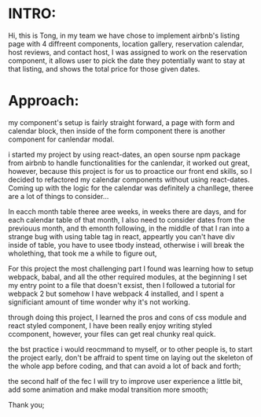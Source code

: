 # INTRO:
Hi, this is Tong, in my team we have chose to implement airbnb's listing page with 4 diffreent components, location gallery, reservation calendar, host reviews, and contact host, I was assigned to work on the reservation component, it allows user to pick the date they potentially want to stay at that listing, and shows the total price for those given dates.

# Approach:
my component's setup is fairly straight forward, a page with form and calendar block, then inside of the form component there is another component for canlendar modal.

i started my project by using react-dates, an open sourse npm package from airbnb to handle functionalities for the canlendar, it worked out great, however, because this project is for us to proactice our front end skills, so I decided to refactored my calendar components without using react-dates. Coming up with the logic for the calendar was definitely a chanllege, theree are a lot of things to consider...

In eacch month table theree aree weeks, in weeks there are days, and for each calendar table of that month, I also need to consider dates from the previouus month, and th emonth following, in the middle of that  I ran into a strange bug with using table tag in react, appeartly you can't have div inside of table, you have to usee tbody instead, otherwise i will break the wholething, that took me a while to figure out,

<!-- For this project the most challenging part I found was setting up for webpack, I learned some interesting things about webpack 2 and webpack 4, I spent a significant amount of time on setups for enzyme  -->

For this project the most challenging part I found was learning how to setup webpack, babal, and all the other required modules, at the beginning I set my entry point to a file that doesn't exsist, then I followed a tutorial for webpack 2 but somehow I have webpack 4 installed, and I spent a significiant amount of time wonder why it's not working.

<!-- The most interesting thing I learned through working on this project is there might just be an answer for everything on google -->

through doing this project, I learned the pros and cons of css module and react styled component, I have been really enjoy writing styled ccomponent, however, your files can get real chunky real quick.

<!-- I would say the biggest take away for me so far is  -->

the bst practice i would reocmmand to myself, or to other people is, to start the project early, don't be affraid to spent time on laying out the skeleton of the whole app before coding, and that can avoid a lot of back and forth;

<!-- what is the most important improvement you could make to your module for user experience at this point? -->
the second half of the fec I will try to improve user experience a little bit, add some animation and make modal transition more smooth;

Thank you;